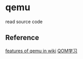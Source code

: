 # qemu
read source code

## Reference
[features of qemu in wiki](https://wiki.qemu.org/Features)
[QOM学习](https://www.binss.me/blog/qemu-note-of-qemu-object-model/)
